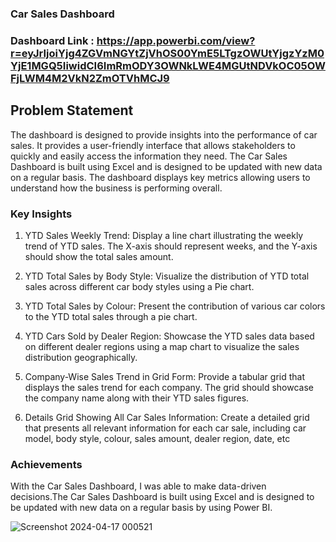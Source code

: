 ### Car Sales Dashboard
### Dashboard Link : https://app.powerbi.com/view?r=eyJrIjoiYjg4ZGVmNGYtZjVhOS00YmE5LTgzOWUtYjgzYzM0YjE1MGQ5IiwidCI6ImRmODY3OWNkLWE4MGUtNDVkOC05OWFjLWM4M2VkN2ZmOTVhMCJ9
## Problem Statement
The dashboard is designed to provide insights into the performance of car sales. It provides a user-friendly interface that allows stakeholders to quickly and easily access the information they need.
The Car Sales Dashboard is built using Excel and is designed to be updated with new data on a regular basis. The dashboard displays key metrics allowing users to understand how the business is performing overall.
### Key Insights
1. YTD Sales Weekly Trend: Display a line chart illustrating the weekly trend of YTD sales. The X-axis should represent weeks, and the Y-axis should show the total sales amount.

2. YTD Total Sales by Body Style: Visualize the distribution of YTD total sales across different car body styles using a Pie chart.

3. YTD Total Sales by Colour: Present the contribution of various car colors to the YTD total sales through a pie chart.

4. YTD Cars Sold by Dealer Region: Showcase the YTD sales data based on different dealer regions using a map chart to visualize the sales distribution geographically.

5. Company-Wise Sales Trend in Grid Form: Provide a tabular grid that displays the sales trend for each company. The grid should showcase the company name along with their YTD sales figures.

6. Details Grid Showing All Car Sales Information: Create a detailed grid that presents all relevant information for each car sale, including car model, body style, colour, sales amount, dealer region, date, etc
 ### Achievements
 With the Car Sales Dashboard, I was able to make data-driven decisions.The Car Sales Dashboard is built using Excel and is designed to be updated with new data on a regular basis by using Power BI.
 
![Screenshot 2024-04-17 000521](https://github.com/avilipsa12/Test/assets/167240859/cbc4a4d5-0754-4d24-9727-cca1739d89a6)
